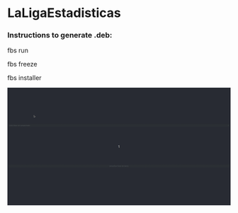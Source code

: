 # LaLigaEstadisticas

### Instructions to generate .deb:
fbs run

fbs freeze

fbs installer

![](https://github.com/alvaro0308/LaLigaEstadisticas/blob/master/src/main/resources/gif.gif)